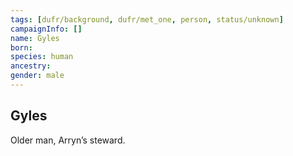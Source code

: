 ```yaml
---
tags: [dufr/background, dufr/met_one, person, status/unknown]
campaignInfo: []
name: Gyles
born:
species: human
ancestry:
gender: male
---
```

## Gyles

Older man, Arryn’s steward. 